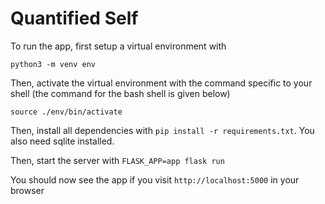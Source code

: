 # Quantified Self

To run the app, first setup a virtual environment with

`python3 -m venv env`

Then, activate the virtual environment with the command specific to your shell (the command for the bash shell is given below)

`source ./env/bin/activate`

Then, install all dependencies with `pip install -r requirements.txt`. You also need sqlite installed.

Then, start the server with `FLASK_APP=app flask run`

You should now see the app if you visit `http://localhost:5000` in your browser